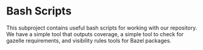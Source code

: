 # Bash Scripts

This subproject contains useful bash scripts for working with our repository. We have a simple tool that outputs coverage, a simple tool to check for gazelle requirements, and visibility rules tools for Bazel packages.
